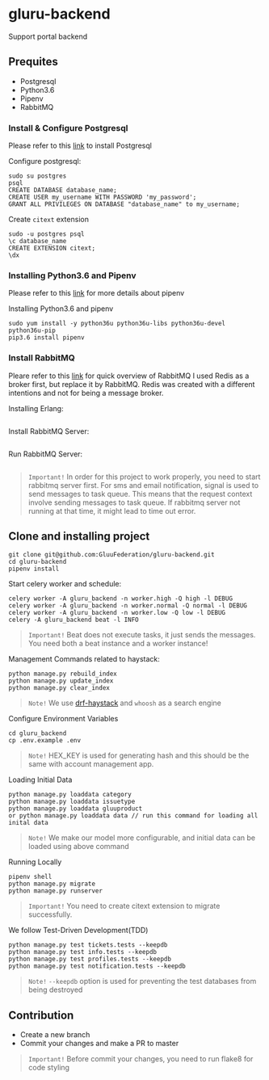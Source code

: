 # gluru-backend
Support portal backend

## Prequites
 - Postgresql
 - Python3.6
 - Pipenv
 - RabbitMQ

### Install & Configure Postgresql
Please refer to this [link](https://www.postgresql.org/download/) to install Postgresql

Configure postgresql:
```
sudo su postgres
psql
CREATE DATABASE database_name;
CREATE USER my_username WITH PASSWORD 'my_password';
GRANT ALL PRIVILEGES ON DATABASE "database_name" to my_username;
```
Create `citext` extension
```
sudo -u postgres psql
\c database_name
CREATE EXTENSION citext;
\dx
```

### Installing Python3.6 and Pipenv
Please refer to this [link](https://docs.pipenv.org/) for more details about pipenv

Installing Python3.6 and pipenv
```
sudo yum install -y python36u python36u-libs python36u-devel python36u-pip
pip3.6 install pipenv
```

### Install RabbitMQ
Pleare refer to this [link](http://www.rabbitmq.com/download.html) for quick overview of RabbitMQ
I used Redis as a broker first, but replace it by RabbitMQ.
Redis was created with a different intentions and not for being a message broker.

Installing Erlang:
```
```

Install RabbitMQ Server:
```
```

Run RabbitMQ Server:
```
```
 > `Important!` In order for this project to work properly, you need to start rabbitmq server first. For sms and email notification, signal is used to send messages to task queue. This means that the request context involve sending messages to task queue. If rabbitmq server not running at that time, it might lead to time out error.

## Clone and installing project
```
git clone git@github.com:GluuFederation/gluru-backend.git
cd gluru-backend
pipenv install
```

Start celery worker and schedule:
```
celery worker -A gluru_backend -n worker.high -Q high -l DEBUG
celery worker -A gluru_backend -n worker.normal -Q normal -l DEBUG
celery worker -A gluru_backend -n worker.low -Q low -l DEBUG
celery -A gluru_backend beat -l INFO
```

 > `Important!` Beat does not execute tasks, it just sends the messages.
 > You need both a beat instance and a worker instance!

Management Commands related to haystack:
```
python manage.py rebuild_index
python manage.py update_index
python manage.py clear_index
```
 > `Note!` We use [drf-haystack](https://drf-haystack.readthedocs.io/en/latest/index.html) and `whoosh` as a search engine

Configure Environment Variables
```
cd gluru_backend
cp .env.example .env
```
 > `Note!` HEX_KEY is used for generating hash and this should be the same with account management app.

Loading Initial Data
```
python manage.py loaddata category
python manage.py loaddata issuetype
python manage.py loaddata gluuproduct
or python manage.py loaddata data // run this command for loading all inital data
```
 > `Note!` We make our model more configurable, and initial data can be loaded using above command

Running Locally
```
pipenv shell
python manage.py migrate
python manage.py runserver
```
> `Important!` You need to create citext extension to migrate successfully.

We follow Test-Driven Development(TDD)
```
python manage.py test tickets.tests --keepdb
python manage.py test info.tests --keepdb
python manage.py test profiles.tests --keepdb
python manage.py test notification.tests --keepdb
```
> `Note!` `--keepdb` option is used for preventing the test databases from being destroyed

## Contribution
 - Create a new branch
 - Commit your changes and make a PR to master
 > `Important!` Before commit your changes, you need to run flake8 for code styling